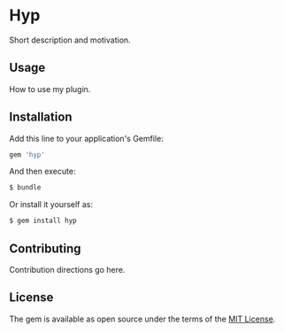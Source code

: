 # Hyp
Short description and motivation.

## Usage
How to use my plugin.

## Installation
Add this line to your application's Gemfile:

```ruby
gem 'hyp'
```

And then execute:
```bash
$ bundle
```

Or install it yourself as:
```bash
$ gem install hyp
```

## Contributing
Contribution directions go here.

## License
The gem is available as open source under the terms of the [MIT License](https://opensource.org/licenses/MIT).
